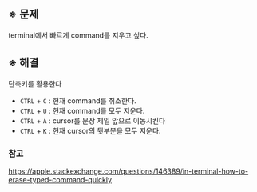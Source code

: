 ## ※ 문제

terminal에서 빠르게 command를 지우고 싶다.



## ※ 해결

단축키를 활용한다

- `CTRL` + `C` : 현재 command를 취소한다.
- `CTRL` + `U` : 현재 command를 모두 지운다.
- `CTRL` + `A` : cursor를 문장 제일 앞으로 이동시킨다
- `CTRL` + `K` : 현재 cursor의 뒷부분을 모두 지운다.





### 참고

<https://apple.stackexchange.com/questions/146389/in-terminal-how-to-erase-typed-command-quickly>

